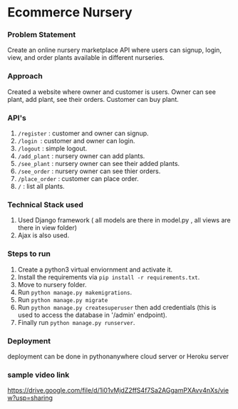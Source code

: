# Ecommerce Nursery

### Problem Statement
Create an online nursery marketplace API where users can signup, login, view, and order plants available in different nurseries.

### Approach 
Created a website where owner and customer is users. Owner can see plant, add plant, see their orders. Customer can buy plant.

### API's
1. `/register` : customer and owner can signup.
2. `/login `:  customer and owner can login.
3. `/logout` : simple logout.
4. `/add_plant` : nursery owner can add plants.
5. `/see_plant` : nursery owner can see their added plants.
6. `/see_order` : nursery owner can see thier orders.
7. `/place_order` : customer can place order.
8. `/` : list all plants.

### Technical Stack used
1. Used Django framework ( all models are there in model.py , all views are there in view folder)
2. Ajax is also used.

### Steps to run
1. Create a python3 virtual enviornment and activate it.
2. Install the requirements via `pip install -r requirements.txt`.
3. Move to nursery folder.
4. Run `python manage.py makemigrations`.
5. Run `python manage.py migrate`
6. Run `python manage.py createsuperuser` then add credentials (this is used to access the database in '/admin' endpoint).
4. Finally run `python manage.py runserver`.

### Deployment
deployment can be done in pythonanywhere cloud server or Heroku server


### sample video link
https://drive.google.com/file/d/1i01vMjdZ2ffS4f7Sa2AGgamPXAvv4nXs/view?usp=sharing